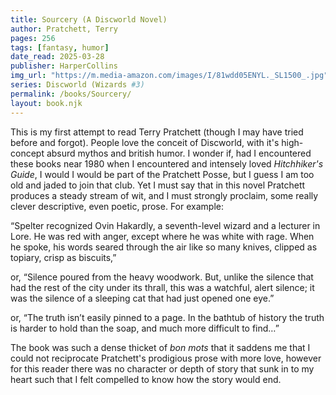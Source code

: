 ```yaml
---
title: Sourcery (A Discworld Novel)
author: Pratchett, Terry
pages: 256
tags: [fantasy, humor]
date_read: 2025-03-28
publisher: HarperCollins
img_url: "https://m.media-amazon.com/images/I/81wdd05ENYL._SL1500_.jpg"
series: Discworld (Wizards #3)
permalink: /books/Sourcery/
layout: book.njk
---
```


This is my first attempt to read Terry Pratchett (though I may have tried before and forgot).  People love the conceit of Discworld, with it's high-concept absurd mythos and british humor.  I wonder if, had I encountered these books near 1980 when I encountered and intensely loved _Hitchhiker's Guide_, I would I would be part of the Pratchett Posse, but I guess I am too old and jaded to join that club.  Yet I must say that in this novel Pratchett produces a steady stream of wit, and I must strongly proclaim, some really clever descriptive, even poetic, prose.  For example:

“Spelter recognized Ovin Hakardly, a seventh-level wizard and a lecturer in Lore. He was red with anger, except where he was white with rage. When he spoke, his words seared through the air like so many knives, clipped as topiary, crisp as biscuits,” 

or, “Silence poured from the heavy woodwork. But, unlike the silence that had the rest of the city under its thrall, this was a watchful, alert silence; it was the silence of a sleeping cat that had just opened one eye.”  

or, “The truth isn’t easily pinned to a page. In the bathtub of history the truth is harder to hold than the soap, and much more difficult to find…”  

The book was such a dense thicket of *bon mots* that it saddens me that I could not reciprocate Pratchett's prodigious prose with more love, however for this reader there was no character or depth of story that sunk in to my heart such that I felt compelled to know how the story would end.
